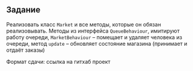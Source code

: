 ## Задание

Реализовать класс `Market` и все методы, которые он обязан реализовывать.
Методы из интерфейса `QueueBehaviour`, имитируют работу очереди, `MarketBehaviour` – помещает и удаляет человека из очереди, метод `update` – обновляет состояние магазина (принимает и отдаёт заказы)

Формат сдачи: ссылка на гитхаб проект

